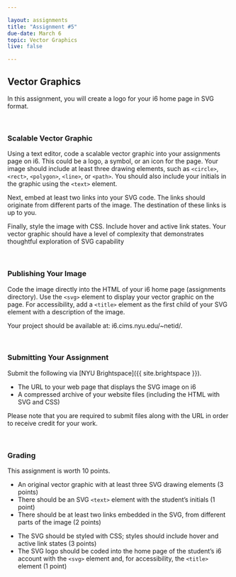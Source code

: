 ```yaml
---

layout: assignments
title: "Assignment #5"
due-date: March 6
topic: Vector Graphics
live: false

---
```


## Vector Graphics
In this assignment, you will create a logo for your i6 home page in SVG format.

<div class="section-break"><br></div>

### Scalable Vector Graphic
Using a text editor, code a scalable vector graphic into your assignments page on i6. This could be a logo, a symbol, or an icon for the page. Your image should include at least three drawing elements, such as `<circle>`, `<rect>`, `<polygon>`, `<line>`, or `<path>`. You should also include your initials in the graphic using the `<text>` element.

Next, embed at least two links into your SVG code. The links should originate from different parts of the image. The destination of these links is up to you.

<!-- Finally, style the image with CSS. Your CSS should be coded into the stylesheet of your assignments page and include hover and active link states. Your vector graphic should have a level of complexity that demonstrates thoughtful exploration of SVG capability. -->

Finally, style the image with CSS. Include hover and active link states. Your vector graphic should have a level of complexity that demonstrates thoughtful exploration of SVG capability

<div class="section-break"><br></div>

### Publishing Your Image
Code the image directly into the HTML of your i6 home page (assignments directory). Use the `<svg>` element to display your vector graphic on the page. For accessibility, add a `<title>` element as the first child of your SVG element with a description of the image.

<!-- Publish the web page along with your image to the i6 server.  -->
Your project should be available at: i6.cims.nyu.edu/~netid/. 

<!-- Update the code of your assignments directory to link to the (same) page. -->

<div class="section-break"><br></div>

### Submitting Your Assignment
Submit the following via [NYU Brightspace]({{ site.brightspace }}). 

- The URL to your web page that displays the SVG image on i6
- A compressed archive of your website files (including the HTML with SVG and CSS)  

Please note that you are required to submit files along with the URL in order to receive credit for your work.

<div class="section-break"><br></div>

### Grading
This assignment is worth 10 points.

- An original vector graphic with at least three SVG drawing elements (3 points)
- There should be an SVG `<text>` element with the student’s initials (1 point)
- There should be at least two links embedded in the SVG, from different parts of the image (2 points)
<!-- - The SVG should be styled with CSS in the web page’s stylesheet; styles should include hover and active link states (3 points) -->
- The SVG should be styled with CSS; styles should include hover and active link states (3 points)
- The SVG logo should be coded into the home page of the student’s i6 account with the `<svg>` element and, for accessibility, the `<title>` element (1 point)